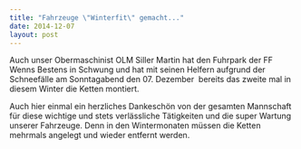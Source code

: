 ```yaml
---
title: "Fahrzeuge \"Winterfit\" gemacht..."
date: 2014-12-07
layout: post
---
```


Auch unser Obermaschinist OLM Siller Martin hat den Fuhrpark der FF Wenns Bestens in Schwung und hat mit seinen Helfern aufgrund der Schneefälle am Sonntagabend den 07. Dezember  bereits das zweite mal in diesem Winter die Ketten montiert.

Auch hier einmal ein herzliches Dankeschön von der gesamten Mannschaft für diese wichtige und stets verlässliche Tätigkeiten und die super Wartung unserer Fahrzeuge. Denn in den Wintermonaten müssen die Ketten mehrmals angelegt und wieder entfernt werden.